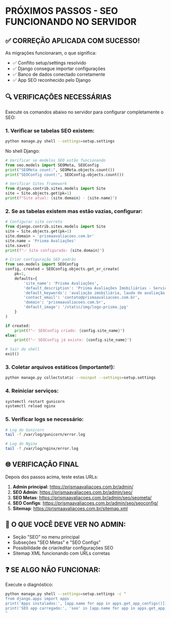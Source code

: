 # PRÓXIMOS PASSOS - SEO FUNCIONANDO NO SERVIDOR

## ✅ CORREÇÃO APLICADA COM SUCESSO!

As migrações funcionaram, o que significa:
- ✅ Conflito setup/settings resolvido
- ✅ Django consegue importar configurações
- ✅ Banco de dados conectado corretamente
- ✅ App SEO reconhecido pelo Django

## 🔍 VERIFICAÇÕES NECESSÁRIAS

Execute os comandos abaixo no servidor para configurar completamente o SEO:

### 1. Verificar se tabelas SEO existem:
```bash
python manage.py shell --settings=setup.settings
```

No shell Django:
```python
# Verificar se modelos SEO estão funcionando
from seo.models import SEOMeta, SEOConfig
print("SEOMeta count:", SEOMeta.objects.count())
print("SEOConfig count:", SEOConfig.objects.count())

# Verificar Sites framework
from django.contrib.sites.models import Site
site = Site.objects.get(pk=1)
print(f"Site atual: {site.domain} - {site.name}")
```

### 2. Se as tabelas existem mas estão vazias, configurar:
```python
# Configurar site correto
from django.contrib.sites.models import Site
site = Site.objects.get(pk=1)
site.domain = 'prismaavaliacoes.com.br'
site.name = 'Prisma Avaliações'
site.save()
print(f"✅ Site configurado: {site.domain}")

# Criar configuração SEO padrão
from seo.models import SEOConfig
config, created = SEOConfig.objects.get_or_create(
    pk=1,
    defaults={
        'site_name': 'Prisma Avaliações',
        'default_description': 'Prisma Avaliações Imobiliárias - Serviços profissionais de avaliação de imóveis',
        'default_keywords': 'avaliação imobiliária, laudo de avaliação, prisma avaliações',
        'contact_email': 'contato@prismaavaliacoes.com.br',
        'domain': 'prismaavaliacoes.com.br',
        'default_image': '/static/img/logo-prisma.jpg'
    }
)

if created:
    print(f"✅ SEOConfig criado: {config.site_name}")
else:
    print(f"✅ SEOConfig já existe: {config.site_name}")

# Sair do shell
exit()
```

### 3. Coletar arquivos estáticos (importante!):
```bash
python manage.py collectstatic --noinput --settings=setup.settings
```

### 4. Reiniciar serviços:
```bash
systemctl restart gunicorn
systemctl reload nginx
```

### 5. Verificar logs se necessário:
```bash
# Log do Gunicorn
tail -f /var/log/gunicorn/error.log

# Log do Nginx
tail -f /var/log/nginx/error.log
```

## 🌐 VERIFICAÇÃO FINAL

Depois dos passos acima, teste estas URLs:

1. **Admin principal**: https://prismaavaliacoes.com.br/admin/
2. **SEO Admin**: https://prismaavaliacoes.com.br/admin/seo/
3. **SEO Metas**: https://prismaavaliacoes.com.br/admin/seo/seometa/
4. **SEO Configs**: https://prismaavaliacoes.com.br/admin/seo/seoconfig/
5. **Sitemap**: https://prismaavaliacoes.com.br/sitemap.xml

## 🎯 O QUE VOCÊ DEVE VER NO ADMIN:

- Seção "SEO" no menu principal
- Subseções "SEO Metas" e "SEO Configs"
- Possibilidade de criar/editar configurações SEO
- Sitemap XML funcionando com URLs corretas

## ❓ SE ALGO NÃO FUNCIONAR:

Execute o diagnóstico:
```bash
python manage.py shell --settings=setup.settings -c "
from django.apps import apps
print('Apps instalados:', [app.name for app in apps.get_app_configs()])
print('SEO app carregado:', 'seo' in [app.name for app in apps.get_app_configs()])
"
```
